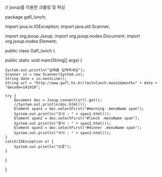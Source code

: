 // jsoup를 이용한 크롤링 및 파싱


package gafl_lunch;

import java.io.IOException;
import java.util.Scanner;

import org.jsoup.Jsoup;
import org.jsoup.nodes.Document;
import org.jsoup.nodes.Element;

public class Gafl_lunch {

public static void main(String[] args) {
	
	System.out.println("날짜를 입력하세요");
	Scanner in = new Scanner(System.in);
	String date = in.nextLine();	
	String url = "http://www.gafl.hs.kr/?act=lunch.main2&month=" + date + "&mcode=141910";
	
	try {
		Document doc = Jsoup.connect(url).get();
		//System.out.println(doc.html());
		Element span1 = doc.selectFirst("#morning .menuName span");
		System.out.println("조식 : " + span1.html());
		Element span2 = doc.selectFirst("#lunch .menuName span");
		System.out.println("중식 : " + span2.html());
		Element span3 = doc.selectFirst("#dinner .menuName span");
		System.out.println("석식 : " + span3.html());
	}
	catch(IOException e) {
		System.out.println("오류");
	}

	
	
	
	
	
}

}

